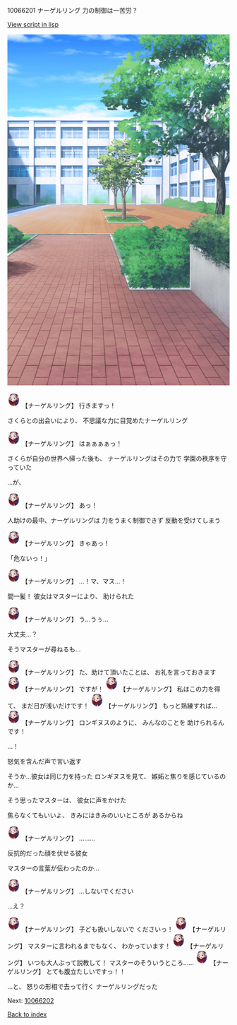 10066201 ナーゲルリング 力の制御は一苦労？

[View script in lisp](../scripts/10066201.txt)

![courtyard.png](../images/backgrounds/courtyard.png)

<img src="../images/units/100661.png" alt="100661.png" height="34"/>
【ナーゲルリング】
行きますっ！

さくらとの出会いにより、
不思議な力に目覚めたナーゲルリング

<img src="../images/units/100661.png" alt="100661.png" height="34"/>
【ナーゲルリング】
はぁぁぁぁっ！

さくらが自分の世界へ帰った後も、
ナーゲルリングはその力で
学園の秩序を守っていた

…が、

<img src="../images/units/100661.png" alt="100661.png" height="34"/>
【ナーゲルリング】
あっ！

人助けの最中、ナーゲルリングは
力をうまく制御できず
反動を受けてしまう

<img src="../images/units/100661.png" alt="100661.png" height="34"/>
【ナーゲルリング】
きゃあっ！

「危ないっ！」

<img src="../images/units/100661.png" alt="100661.png" height="34"/>
【ナーゲルリング】
…！マ、マス…！

間一髪！
彼女はマスターにより、
助けられた

<img src="../images/units/100661.png" alt="100661.png" height="34"/>
【ナーゲルリング】
う…うぅ…

大丈夫…？

そうマスターが尋ねるも…

<img src="../images/units/100661.png" alt="100661.png" height="34"/>
【ナーゲルリング】
た、助けて頂いたことは、
お礼を言っておきます

<img src="../images/units/100661.png" alt="100661.png" height="34"/>
【ナーゲルリング】
ですが！

<img src="../images/units/100661.png" alt="100661.png" height="34"/>
【ナーゲルリング】
私はこの力を得て、
まだ日が浅いだけです！

<img src="../images/units/100661.png" alt="100661.png" height="34"/>
【ナーゲルリング】
もっと熟練すれば…

<img src="../images/units/100661.png" alt="100661.png" height="34"/>
【ナーゲルリング】
ロンギヌスのように、
みんなのことを
助けられるんです！

…！

怒気を含んだ声で言い返す

そうか…彼女は同じ力を持った
ロンギヌスを見て、
嫉妬と焦りを感じているのか…

そう思ったマスターは、
彼女に声をかけた

焦らなくてもいいよ、
きみにはきみのいいところが
あるからね

<img src="../images/units/100661.png" alt="100661.png" height="34"/>
【ナーゲルリング】
………

反抗的だった顔を伏せる彼女

マスターの言葉が伝わったのか…

<img src="../images/units/100661.png" alt="100661.png" height="34"/>
【ナーゲルリング】
…しないでください

…え？

<img src="../images/units/100661.png" alt="100661.png" height="34"/>
【ナーゲルリング】
子ども扱いしないで
くださいっ！

<img src="../images/units/100661.png" alt="100661.png" height="34"/>
【ナーゲルリング】
マスターに言われるまでもなく、
わかっています！

<img src="../images/units/100661.png" alt="100661.png" height="34"/>
【ナーゲルリング】
いつも大人ぶって説教して！
マスターのそういうところ……

<img src="../images/units/100661.png" alt="100661.png" height="34"/>
【ナーゲルリング】
とても腹立たしいですっ！！

…と、
怒りの形相で去って行く
ナーゲルリングだった


Next: [10066202](10066202.md)

[Back to index](index.md)

